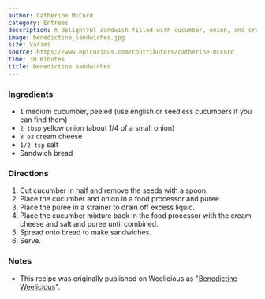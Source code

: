 ```yaml
---
author: Catherine McCord
category: Entrees
description: A delightful sandwich filled with cucumber, onion, and cream cheese.
image: benedictine_sandwiches.jpg
size: Varies
source: https://www.epicurious.com/contributors/catherine-mccord
time: 30 minutes
title: Benedictine Sandwiches
---
```

### Ingredients

* `1` medium cucumber, peeled (use english or seedless cucumbers if you can find them)
* `2 tbsp` yellow onion (about 1/4 of a small onion)
* `8 oz` cream cheese
* `1/2 tsp` salt
* Sandwich bread

### Directions

1. Cut cucumber in half and remove the seeds with a spoon.
2. Place the cucumber and onion in a food processor and puree.
3. Place the puree in a strainer to drain off excess liquid.
4. Place the cucumber mixture back in the food processor with the cream cheese and salt and puree until combined.
5. Spread onto bread to make sandwiches.
6. Serve.

### Notes

- This recipe was originally published on Weelicious as "[Benedictine Weelicious](http://weelicious.com/2009/06/09/benedictine/)".